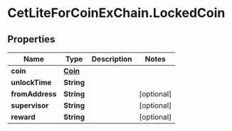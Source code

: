 # CetLiteForCoinExChain.LockedCoin

## Properties
Name | Type | Description | Notes
------------ | ------------- | ------------- | -------------
**coin** | [**Coin**](Coin.md) |  | 
**unlockTime** | **String** |  | 
**fromAddress** | **String** |  | [optional] 
**supervisor** | **String** |  | [optional] 
**reward** | **String** |  | [optional] 

